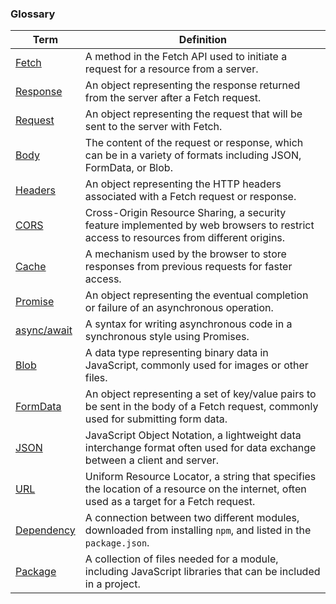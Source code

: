 ### Glossary

| Term | Definition |
| ---- | ---------- |
| [Fetch](#fetch) | A method in the Fetch API used to initiate a request for a resource from a server. |
| [Response](#response) | An object representing the response returned from the server after a Fetch request. |
| [Request](#request) | An object representing the request that will be sent to the server with Fetch. |
| [Body](#body) | The content of the request or response, which can be in a variety of formats including JSON, FormData, or Blob. |
| [Headers](#headers) | An object representing the HTTP headers associated with a Fetch request or response. |
| [CORS](#cors) | Cross-Origin Resource Sharing, a security feature implemented by web browsers to restrict access to resources from different origins. |
| [Cache](#cache) | A mechanism used by the browser to store responses from previous requests for faster access. |
| [Promise](#promise) | An object representing the eventual completion or failure of an asynchronous operation. |
| [async/await](#asyncawait) | A syntax for writing asynchronous code in a synchronous style using Promises. |
| [Blob](#blob) | A data type representing binary data in JavaScript, commonly used for images or other files. |
| [FormData](#formdata) | An object representing a set of key/value pairs to be sent in the body of a Fetch request, commonly used for submitting form data. |
| [JSON](#json) | JavaScript Object Notation, a lightweight data interchange format often used for data exchange between a client and server. |
| [URL](#url) | Uniform Resource Locator, a string that specifies the location of a resource on the internet, often used as a target for a Fetch request. |
| [Dependency](#dependency) | A connection between two different modules, downloaded from installing `npm`, and listed in the `package.json`. |
| [Package](#package) | A collection of files needed for a module, including JavaScript libraries that can be included in a project. |
